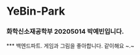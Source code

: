 # YeBin-Park
### 화학신소재공학부 20205014 박예빈입니다.
</p
<img src=https://github.com/LikeLion-at-CAU-12th/YeBin-Park/assets/114918259/fae3b0a3-9fe5-4c53-8f84-dce781ab85d1)
>
***
백엔드파트. 게임과 그림을 좋아합니다. 같이해요 ~.~


